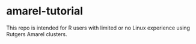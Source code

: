 # amarel-tutorial
This repo is intended for R users with limited or no Linux experience using Rutgers Amarel clusters.
